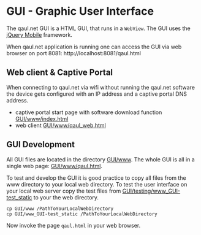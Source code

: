 GUI - Graphic User Interface
============================

The qaul.net GUI is a HTML GUI, that runs in a `WebView`. The GUI uses the 
[jQuery Mobile](http://jquerymobile.com/) framework.

When qaul.net application is running one can access the GUI via web 
browser on port 8081: 
http://localhost:8081/qaul.html


Web client & Captive Portal
---------------------------

When connecting to qaul.net via wifi without running the qaul.net software 
the device gets configured with an IP address and a captive portal DNS 
address.

* captive portal start page with software download function
  [GUI/www/index.html](https://github.com/WachterJud/qaul.net/blob/qaul-ng/GUI/www/index.html)
* web client 
  [GUI/www/qaul_web.html](https://github.com/WachterJud/qaul.net/blob/qaul-ng/GUI/www/qaul_web.html)


GUI Development
---------------

All GUI files are located in the directory 
[GUI/www](https://github.com/WachterJud/qaul.net/tree/qaul-ng/GUI/www). 
The whole GUI is all in a single web page: 
[GUI/www/qaul.html](https://github.com/WachterJud/qaul.net/blob/qaul-ng/GUI/www/qaul.html).

To test and develop the GUI it is good practice to copy all files from the www directory
to your local web directory. To test the user interface on your local 
web server copy the test files from 
[GUI/testing/www_GUI-test_static](https://github.com/WachterJud/qaul.net/tree/qaul-ng/GUI/www_GUI-test_static) 
to your the web directory.

    cp GUI/www /PathToYourLocalWebDirectory
    cp GUI/www_GUI-test_static /PathToYourLocalWebDirectory

Now invoke the page `qaul.html` in your web browser. 
